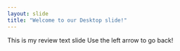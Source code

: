 ```yaml
---
layout: slide
title: "Welcome to our Desktop slide!"
---
```

This is my review text slide
Use the left arrow to go back!
